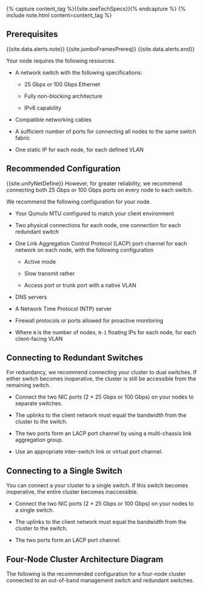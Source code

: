 {% capture content_tag %}{{site.seeTechSpecs}}{% endcapture %}
{% include note.html content=content_tag %}

##  Prerequisites
{{site.data.alerts.note}}
{{site.jumboFramesPrereq}}
{{site.data.alerts.end}}

Your node requires the following resources.
* A network switch with the following specifications:

  * 25 Gbps or 100 Gbps Ethernet
  
  * Fully non-blocking architecture

  * IPv6 capability

* Compatible networking cables

* A sufficient number of ports for connecting all nodes to the same switch fabric

* One static IP for each node, for each defined VLAN


## Recommended Configuration
{{site.unifyNetDefine}} However, for greater reliability, we recommend connecting both 25 Gbps or 100 Gbps ports on every node to each switch.

We recommend the following configuration for your node.

* Your Qumulo MTU configured to match your client environment

* Two physical connections for each node, one connection for each redundant switch

* One Link Aggregation Control Protocol (LACP) port-channel for each network on each node, with the following configuration

  * Active mode

  * Slow transmit rather

  * Access port or trunk port with a native VLAN

* DNS servers

* A Network Time Protocol (NTP) server

* Firewall protocols or ports allowed for proactive monitoring

* Where `N` is the number of nodes, `N-1` floating IPs for each node, for each client-facing VLAN


## Connecting to Redundant Switches
For redundancy, we recommend connecting your cluster to dual switches. If either switch becomes inoperative, the cluster is still be accessible from the remaining switch.

* Connect the two NIC ports (2 &#215; 25 Gbps or 100 Gbps) on your nodes to separate switches.

* The uplinks to the client network must equal the bandwidth from the cluster to the switch.

* The two ports form an LACP port channel by using a multi-chassis link aggregation group.

* Use an appropriate inter-switch link or virtual port channel.


## Connecting to a Single Switch
You can connect a your cluster to a single switch. If this switch becomes inoperative, the entire cluster becomes inaccessible.

* Connect the two NIC ports (2 &#215; 25 Gbps or 100 Gbps) on your nodes to a single switch.

* The uplinks to the client network must equal the bandwidth from the cluster to the switch.

* The two ports form an LACP port channel. 


## Four-Node Cluster Architecture Diagram
The following is the recommended configuration for a four-node cluster connected to an out-of-band management switch and redundant switches.
